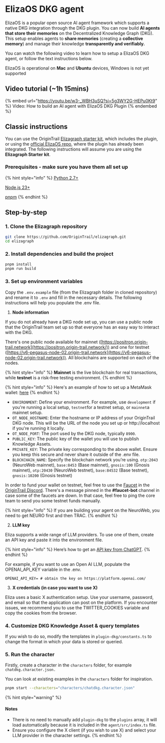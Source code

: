 # ElizaOS DKG agent

ElizaOS is a popular open source AI agent framework which supports a native DKG integration through the DKG plugin. You can now build **AI agents that store their memories** on the Decentralized Knowledge Graph (DKG). This setup enables agents to **share memories** (creating a **collective memory**) and manage their knowledge **transparently and verifiably.**&#x20;

You can watch the following video to learn how to setup a ElizaOS DKG agent, or follow the text instructions below.

ElizaOS is operational on **Mac** and **Ubuntu** devices, Windows is not yet supported

## Video tutorial (\~1h 15mins)

{% embed url="https://youtu.be/w3-_WBH3uSQ?si=5g3WY2G-HEPu0Kt9" %}
Video: How to build an AI agent with ElizaOS DKG Plugin
{% endembed %}

## Classic instructions

You can use the OriginTrail [Elizagraph starter kit](https://github.com/OriginTrail/elizagraph), which includes the plugin, or using the [official ElizaOS repo](https://github.com/elizaOS/eliza), where the plugin has already been integrated.  The following instructions will assume you are using the **Elizagraph Starter kit**.

### **Prerequisites - make sure you have them all set up**

{% hint style="info" %}
[Python 2.7+](https://www.python.org/downloads/)

[Node.js 23+](https://docs.npmjs.com/downloading-and-installing-node-js-and-npm/)

[pnpm](https://pnpm.io/installation)
{% endhint %}

## **Step-by-step**

### **1. Clone the Elizagraph repository**

```bash
git clone https://github.com/OriginTrail/elizagraph.git
cd elizagraph
```

### **2. Install dependencies and build the project**

```bash
pnpm install
pnpm run build
```

### **3. Set up environment variables**

Copy the `.env.example` file (from the Elizagraph folder in cloned repository) and rename it to `.env` and fill in the necessary details. The following instructions will help you populate the .env file.

1. **Node information**

If you do not already have a DKG node set up, you can use a public node that the OriginTrail team set up so that everyone has an easy way to interact with the DKG.

There's one public node available for mainnet ([https://positron.origin-trail.network](https://positron.origin-trail.network/)) and one for testnet ([https://v6-pegasus-node-02.origin-trail.network](https://v6-pegasus-node-02.origin-trail.network)). All blockchains are supported on each of the nodes.

{% hint style="info" %}
**Mainnet** is the live blockchain for real transactions, while **testnet** is a risk-free testing environment.
{% endhint %}

{% hint style="info" %}
Here's an example of how to set up a MetaMask wallet: [here](https://youtu.be/-HTubEJ61zU?si=tUcacxeluIMRFp6q)
{% endhint %}

* `ENVIRONMENT`: Define your environment. For example, use `development` if you're running a local setup, `testnet`for a testnet setup, or `mainnet`a mainnet setup.
* `OT_NODE_HOSTNAME`: Enter the hostname or IP address of your OriginTrail DKG node. This will be the URL of the node you set up or http://localhost if you're running it locally.
* `OT_NODE_PORT`: The port used by the DKG node, typically `8900`.
* `PUBLIC_KEY`: The public key of the wallet you will use to publish Knowledge Assets.
* `PRIVATE_KEY`: The private key corresponding to the above wallet. Ensure you keep this secure and never share it outside of the .env file.
* `BLOCKCHAIN_NAME`: Specify the blockchain network you’re using. `otp:2043` (NeuroWeb mainnet), `base:8453` (Base mainnet), `gnosis:100` (Gnosis mainnet), `otp:20430` (NeuroWeb testnet), `base:84532` (Base testnet), `gnosis:10200` (Gnosis testnet)

In order to fund your wallet on testnet, feel free to use the [Faucet](../../../useful-resources/test-token-faucet.md) in the [OriginTrail Discord](https://discord.gg/xCaY7hvNwD). There's a message pinned in the **#faucet-bot** channel in case some of the faucets are down. In that case, feel free to ping the core team to send you some testnet funds manually.

{% hint style="info" %}
If you are building your agent on the NeuroWeb, you need to get NEURO first and then TRAC.
{% endhint %}

2. **LLM key**

Eliza supports a wide range of LLM providers. To use one of them, create an API key and paste it into the environment file.

{% hint style="info" %}
Here’s how to get an [API key from ChatGPT](https://www.youtube.com/watch?v=3BrmNZoPzHA).&#x20;
{% endhint %}

For example, if you want to use an Open AI LLM, populate the OPENAI\_API\_KEY variable in the .env.

```properties
OPENAI_API_KEY= # obtain the key on https://platform.openai.com/
```

3. **X credentials (in case you want to use X)**

Eliza uses a basic X authentication setup. Use your username, password, and email so that the application can post on the platform. If you encounter issues, we recommend you to use the TWITTER\_COOKIES variable and copy the cookies from the browser.

### **4. Customize DKG Knowledge Asset & query templates**

If you wish to do so, modify the templates in `plugin-dkg/constants.ts` to change the format in which your data is stored or queried.

### **5. Run the character**

Firstly, create a character in the `characters` folder, for example `chatdkg.character.json.`

You can look at existing examples in the `characters` folder for inspiration.

```bash
pnpm start --characters="characters/chatdkg.character.json"
```



{% hint style="warning" %}
#### Notes

* There is no need to manually add `plugin-dkg` to the `plugins` array, it will load automatically because it is included in the `agent/src/index.ts` file.
* Ensure you configure the X client (if you wish to use X) and select your LLM provider in the character settings.
{% endhint %}
